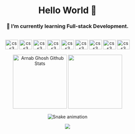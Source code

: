 <h1 align="center"> Hello World 🤘</h1>
<h3 align="center">🌱 I’m currently learning Full-stack Development.</h3>
<div align="center" style="display: inline_block"><br>
  <img align="center" alt="css3" height="30" width="40" src="https://cdn.jsdelivr.net/gh/devicons/devicon/icons/linux/linux-original.svg" />
  <img align="center" alt="css3" height="30" width="40" src="https://cdn.jsdelivr.net/gh/devicons/devicon/icons/html5/html5-original.svg" />
  <img align="center" alt="css3" height="30" width="40" src="https://cdn.jsdelivr.net/gh/devicons/devicon/icons/css3/css3-original.svg" />
  <img align="center" alt="css3" height="30" width="40" src="https://cdn.jsdelivr.net/gh/devicons/devicon/icons/javascript/javascript-original.svg" />
  <img align="center" alt="css3" height="30" width="40" src="https://cdn.jsdelivr.net/gh/devicons/devicon/icons/vuejs/vuejs-original.svg" />
  <img align="center" alt="css3" height="30" width="40" src="https://cdn.jsdelivr.net/gh/devicons/devicon/icons/php/php-original.svg" />
  <img align="center" alt="css3" height="30" width="40" src="https://cdn.jsdelivr.net/gh/devicons/devicon/icons/laravel/laravel-plain-wordmark.svg" />
  <img align="center" alt="css3" height="30" width="40" src="https://cdn.jsdelivr.net/gh/devicons/devicon/icons/c/c-original.svg">
  <img align="center" alt="css3" height="30" width="40" src="https://cdn.jsdelivr.net/gh/devicons/devicon/icons/java/java-original.svg" />
</div>
&nbsp;
<div align="center"> 
 <img height="170em" alt = "Arnab Ghosh Github Stats" src="https://github-readme-stats.vercel.app/api?username=joaoKuchnir&show_icons=true&theme=dracula&include_all_commits=true&count_private=true"/>
  <img height="170em" src="https://github-readme-stats.vercel.app/api/top-langs/?username=joaoKuchnir&layout=compact&langs_count=7&theme=dracula"/>
</div>

<div align="center">

 ![Snake animation](https://github.com/joaoKuchnir/joaoKuchnir/blob/output/github-contribution-grid-snake.svg)

</div>

<div align="center">

![](https://komarev.com/ghpvc/?username=joaoKuchnir&color=blueviolet&style=flat-square)

</div>

 
 
 
 
 

